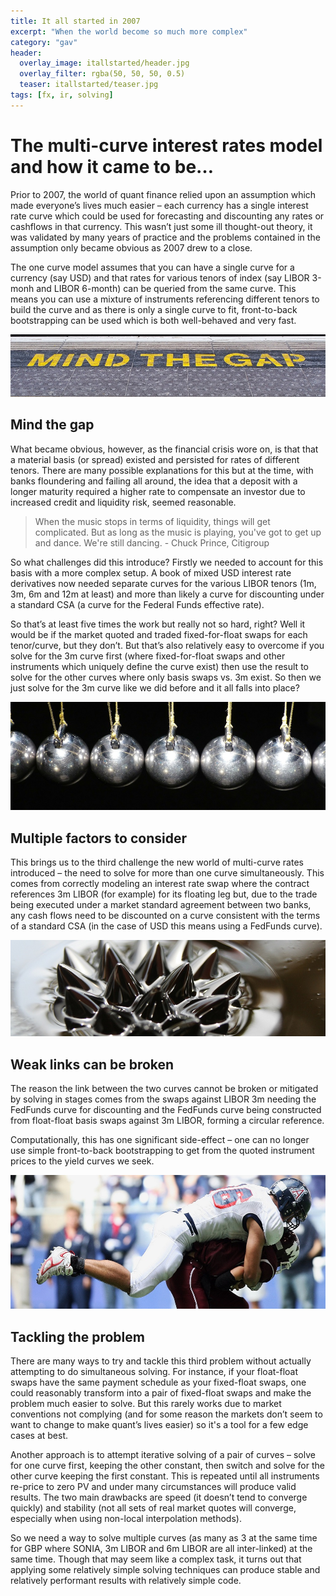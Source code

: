 ```yaml
---
title: It all started in 2007
excerpt: "When the world become so much more complex"
category: "gav"
header:
  overlay_image: itallstarted/header.jpg
  overlay_filter: rgba(50, 50, 50, 0.5)
  teaser: itallstarted/teaser.jpg
tags: [fx, ir, solving]
---
```


# The multi-curve interest rates model and how it came to be…

Prior to 2007, the world of quant finance relied upon an assumption which made everyone’s lives much easier – each currency has a single interest rate curve 
which could be used for forecasting and discounting any rates or cashflows in that currency. 
This wasn’t just some ill thought-out theory, it was validated by many years of practice and the problems contained in the
assumption only became obvious as 2007 drew to a close.

The one curve model assumes that you can have a single curve for a currency (say USD) and that rates for various tenors of index (say LIBOR 3-monh and LIBOR 6-month) 
can be queried from the same curve.  This means you can use a mixture of instruments referencing different tenors to build the curve and as there is only a single curve to fit, 
front-to-back bootstrapping can be used which is both well-behaved and very fast.

![Mind the gap](/images/itallstarted/gap.jpg)

## Mind the gap

What became obvious, however, as the financial crisis wore on, is that that a material basis (or spread) existed and persisted for rates of different tenors.
There are many possible explanations for this but at the time, with banks floundering and failing all around, the idea that a deposit with a 
longer maturity required a higher rate to compensate an investor due to increased credit and liquidity risk, seemed reasonable.

>When the music stops in terms of liquidity, things will get complicated. But as long as the music is playing, you've got to get up and dance. We're still dancing. - Chuck Prince, Citigroup

So what challenges did this introduce?  Firstly we needed to account for this basis with a more complex setup. 
A book of mixed USD interest rate derivatives now needed separate curves for the various LIBOR tenors (1m, 3m, 6m and 12m at least) and more than 
likely a curve for discounting under a standard CSA (a curve for the Federal Funds effective rate). 

So that’s at least five times the work but really not so hard, right?
Well it would be if the market quoted and traded fixed-for-float swaps for each tenor/curve, but they don’t.
But that’s also relatively easy to overcome if you solve for the 3m curve first (where fixed-for-float swaps and other instruments which uniquely 
define the curve exist) then use the result to solve for the other curves where only basis swaps vs. 3m exist. 
So then we just solve for the 3m curve like we did before and it all falls into place?

![Cause and Effect](/images/itallstarted/balls.jpg)

## Multiple factors to consider

This brings us to the third challenge the new world of multi-curve rates introduced – the need to solve for more than one curve simultaneously.
This comes from correctly modeling an interest rate swap where the contract references 3m LIBOR (for example) for its floating leg but, due to
the trade being executed under a market standard agreement between two banks, any cash flows need to be discounted on a curve consistent with
the terms of a standard CSA (in the case of USD this means using a FedFunds curve).  

![Magnetic](/images/itallstarted/magnet.jpg)

## Weak links can be broken

The reason the link between the two curves cannot be broken or mitigated by solving in stages comes from the swaps against LIBOR 
3m needing the FedFunds curve for discounting and the FedFunds curve being constructed from float-float basis swaps against 
3m LIBOR, forming a circular reference.

Computationally, this has one significant side-effect – one can no longer use simple front-to-back bootstrapping to get from the 
quoted instrument prices to the yield curves we seek.

![Lines](/images/itallstarted/tackle.jpg)

## Tackling the problem

There are many ways to try and tackle this third problem without actually attempting to do simultaneous solving.
For instance, if your float-float 
swaps have the same payment schedule as your fixed-float swaps, one could reasonably transform into a pair of fixed-float swaps and make the problem much easier to solve. 
But this rarely works due to market conventions not complying (and for some reason the markets don’t seem to want to change to make quant’s lives easier) so it's a tool for a 
few edge cases at best.  

Another approach is to attempt iterative solving of a pair of curves – solve for one curve first, keeping the other constant, then switch and 
solve for the other curve keeping the first constant.  This is repeated until all instruments re-price to zero PV and under many circumstances will produce valid results. 
The two main drawbacks are speed (it doesn’t tend to converge quickly) and stability (not all sets of real market quotes will converge, especially when using non-local 
interpolation methods).

So we need a way to solve multiple curves (as many as 3 at the same time for GBP where SONIA, 3m LIBOR and 6m LIBOR are all inter-linked) at the same time. Though that 
may seem like a complex task, it turns out that applying some relatively simple solving techniques can produce stable and relatively performant results with relatively 
simple code.    
